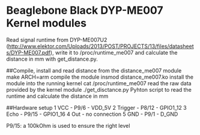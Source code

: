 # Beaglebone Black DYP-ME007 Kernel modules

Read signal runtime from DYP-ME007U2 (http://www.elektor.com/Uploads/2013/POST/PROJECTS/13/files/datasheets/DYP-ME007.pdf), write it to /proc/runtime_me007 and calculate the distance in mm with get_distance.py.

##Compile, install and read distance from the distance_me007 module
make ARCH=arm				compile the module
insmod distance_me007.ko	install the module into the running kernel
cat /proc/runtime_me007		read the raw data provided by the kernel module 
./get_disctance.py 			Pyhton script to read the runtime and calculate the distance in mm

##Hardware setup
1 VCC		- P9/6	- 	VDD_5V
2 Trigger	- P8/12 -	GPIO1_12
3 Echo		- P9/15	- 	GPIO1_16
4 Out		- no connection
5 GND		- P9/1	-	D_GND

P9/15: a 100kOhm is used to ensure the right level


 
